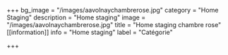 +++
bg_image = "/images/aavolnaychambrerose.jpg"
category = "Home Staging"
description = "Home staging"
image = "/images/aavolnaychambrerose.jpg"
title = "Home staging chambre rose"
[[information]]
info = "Home staging"
label = "Catégorie"

+++
